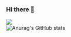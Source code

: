 ### Hi there 👋

<a href="버튼을 눌렀을 때 이동할 링크" target="_blank"><img src="https://img.shields.io/badge/Gmail-EA4335?style=뱃지모양&logo=로고&logoColor=EA4335"/></a>  
![Anurag's GitHub stats](https://github-readme-stats.vercel.app/api?username=heejun32&show_icons=true&theme=dark)



<!--
**heejun32/heejun32** is a ✨ _special_ ✨ repository because its `README.md` (this file) appears on your GitHub profile.

Here are some ideas to get you started:

- 🔭 I’m currently working on ...
- 🌱 I’m currently learning ...
- 👯 I’m looking to collaborate on ...
- 🤔 I’m looking for help with ...
- 💬 Ask me about ...
- 📫 How to reach me: ...
- 😄 Pronouns: ...
- ⚡ Fun fact: ...
-->
